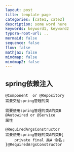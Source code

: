 ```yaml
---
layout: post
title: template page
categories: [cate1, cate2]
description: some word here
keywords: keyword1, keyword2
typora-root-url: ..
mermaid: false
sequence: false
flow: false
mathjax: false
mindmap: false
mindmap2: false
---
```


## spring依赖注入

```
@Component  or @Repository
需要交给spring管理的类

需要使用spring管理的类A的类B
@Autowired or @Service
属性
```

```
@RequiredArgsConstructor
需要使用spring管理的类A的类B{
	private final 类A 命名；
}@RequiredArgsConstructor

```


